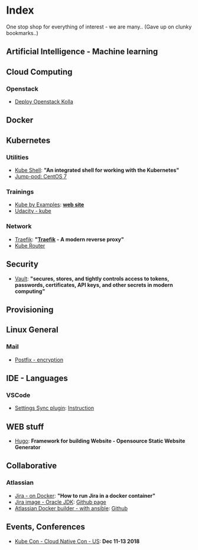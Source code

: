 # Index
One stop shop for everything of interest - we are many..
(Gave up on clunky bookmarks..)

## Artificial Intelligence - Machine learning


## Cloud Computing

### Openstack

* [Deploy Openstack Kolla](https://github.com/rstarmer/openstack-kolla-ansible)



## Docker




## Kubernetes 

### Utilities
* [Kube Shell](https://github.com/cloudnativelabs/kube-shell): **"An integrated shell for working with the Kubernetes"**
* [Jump-pod: CentOS 7](https://github.com/openshift-evangelists/kbe/blob/master/specs/sd/jumpod.yaml)


### Trainings
* [Kube by Examples](https://github.com/openshift-evangelists/kbe): **[web site](http://kubernetesbyexample.com/)**
* [Udacity - kube](https://www.udacity.com/course/scalable-microservices-with-kubernetes--ud615)


### Network

* [Traefik](https://github.com/sdscgithub/traefik): **"[Traefik](https://traefik.io/) - A modern reverse proxy"**
* [Kube Router](https://github.com/cloudnativelabs/kube-router/blob/master/docs/how-it-works.md)

## Security

* [Vault](https://www.vaultproject.io/): **"secures, stores, and tightly controls access to tokens, passwords, certificates, API keys, and other secrets in modern computing"**

## Provisioning

## Linux General

### Mail
* [Postfix - encryption](https://github.com/Georgeto/gpg-mailgate)

## IDE - Languages

### VSCode
* [Settings Sync plugin](https://marketplace.visualstudio.com/items?itemName=Shan.code-settings-sync): [Instruction](http://shanalikhan.github.io/2016/07/31/Visual-Studio-code-sync-setting-edit-manually.html)

## WEB stuff
* [Hugo](https://gohugo.io/): **Framework for building Website - Opensource __Static__ Website Generator**

## Collaborative 

### Atlassian 
* [Jira - on Docker](https://community.atlassian.com/t5/Jira-articles/How-to-run-Jira-in-a-docker-container/ba-p/752697): **"How to run Jira in a docker container"**
* [Jira image - Oracle JDK](https://hub.docker.com/r/frogbis/jira-software/): [Github page](https://github.com/FRoGbis/jira-software)
* [Atlassian Docker builder - with ansible](https://bitbucket.org/adockers/atlassian-docker-builder?_ga=2.223612827.1449807712.1532704686-633674885.1527693367): [Github](https://github.com/sdscgithub/atlassian-docker-builder)


## Events, Conferences
* [Kube Con - Cloud Native Con - US](https://events.linuxfoundation.org/events/kubecon-cloudnativecon-north-america-2018/): **Dec 11-13 2018**
